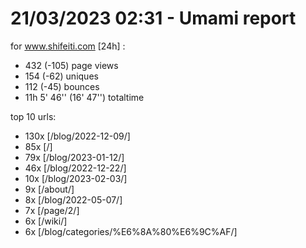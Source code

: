 # 21/03/2023 02:31 - Umami report
for www.shifeiti.com [24h] :

 - 432 (-105) page views
 - 154 (-62) uniques
 - 112 (-45) bounces
 - 11h 5' 46'' (16' 47'') totaltime


top 10 urls:
 - 130x [/blog/2022-12-09/]
 - 85x [/]
 - 79x [/blog/2023-01-12/]
 - 46x [/blog/2022-12-22/]
 - 10x [/blog/2023-02-03/]
 - 9x [/about/]
 - 8x [/blog/2022-05-07/]
 - 7x [/page/2/]
 - 6x [/wiki/]
 - 6x [/blog/categories/%E6%8A%80%E6%9C%AF/]


